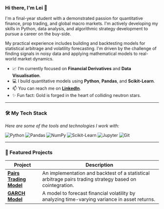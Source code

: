 ### Hi there, I'm Lei 👋

I'm a final-year student with a demonstrated passion for quantitative finance, prop trading, and global macro markets. I'm actively developing my skills in Python, data analysis, and algorithmic strategy development to pursue a career on the buy-side. 

My practical experience includes building and backtesting models for statistical arbitrage and volatility forecasting. I'm driven by the challenge of finding signals in noisy data and applying mathematical models to real-world market dynamics.

- 📈 I’m currently focused on **Financial Derivatives** and **Data Visualisation**.
- 💻 I build quantitative models using **Python**, **Pandas**, and **Scikit-Learn**.
- 📫 You can reach me on **[LinkedIn](https://www.linkedin.com/in/lei-cotter/)**.
- ✨ Fun fact: Gold is forged in the heart of colliding neutron stars.

---

### 🛠️ My Tech Stack
*Here are some of the tools and technologies I work with:*

<p align="left">
  <img src="https://img.shields.io/badge/Python-3776AB?style=for-the-badge&logo=python&logoColor=white" alt="Python"/>
  <img src="https://img.shields.io/badge/Pandas-150458?style=for-the-badge&logo=pandas&logoColor=white" alt="Pandas"/>
  <img src="https://img.shields.io/badge/NumPy-013243?style=for-the-badge&logo=numpy&logoColor=white" alt="NumPy"/>
  <img src="https://img.shields.io/badge/scikit--learn-F7931E?style=for-the-badge&logo=scikit-learn&logoColor=white" alt="Scikit-Learn"/>
  <img src="https://img.shields.io/badge/Jupyter-F37626?style=for-the-badge&logo=Jupyter&logoColor=white" alt="Jupyter"/>
  <img src="https://img.shields.io/badge/Git-F05032?style=for-the-badge&logo=git&logoColor=white" alt="Git"/>
</p>

---

### 📂 Featured Projects

| Project                                                     | Description                                                                                             |
| ----------------------------------------------------------- | ------------------------------------------------------------------------------------------------------- |
| **[Pairs Trading Model](https://github.com/Bracetheface/python-pairs-trading-model)** | An implementation and backtest of a statistical arbitrage pairs trading strategy based on cointegration. |
| **[GARCH Model](https://github.com/Bracetheface/GARCH-Model)** | A model to forecast financial volatility by analyzing time-varying variance in asset returns.           |
